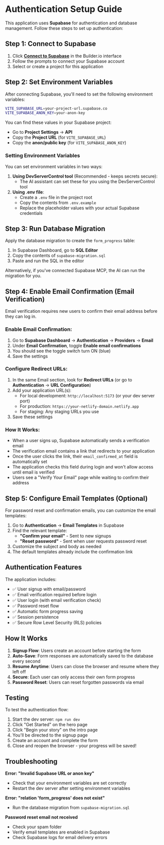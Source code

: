 # Authentication Setup Guide

This application uses **Supabase** for authentication and database management. Follow these steps to set up authentication:

## Step 1: Connect to Supabase

1. Click **[Connect to Supabase](#open-mcp-popover)** in the Builder.io interface
2. Follow the prompts to connect your Supabase account
3. Select or create a project for this application

## Step 2: Set Environment Variables

After connecting Supabase, you'll need to set the following environment variables:

```bash
VITE_SUPABASE_URL=your-project-url.supabase.co
VITE_SUPABASE_ANON_KEY=your-anon-key
```

You can find these values in your Supabase project:

- Go to **Project Settings** → **API**
- Copy the **Project URL** (for `VITE_SUPABASE_URL`)
- Copy the **anon/public key** (for `VITE_SUPABASE_ANON_KEY`)

### Setting Environment Variables

You can set environment variables in two ways:

1. **Using DevServerControl tool** (Recommended - keeps secrets secure):
   - The AI assistant can set these for you using the DevServerControl tool
2. **Using .env file**:
   - Create a `.env` file in the project root
   - Copy the contents from `.env.example`
   - Replace the placeholder values with your actual Supabase credentials

## Step 3: Run Database Migration

Apply the database migration to create the `form_progress` table:

1. In Supabase Dashboard, go to **SQL Editor**
2. Copy the contents of `supabase-migration.sql`
3. Paste and run the SQL in the editor

Alternatively, if you've connected Supabase MCP, the AI can run the migration for you.

## Step 4: Enable Email Confirmation (Email Verification)

Email verification requires new users to confirm their email address before they can log in.

### Enable Email Confirmation:

1. Go to **Supabase Dashboard** → **Authentication** → **Providers** → **Email**
2. Under **Email Confirmation**, toggle **Enable email confirmations**
3. You should see the toggle switch turn ON (blue)
4. Save the settings

### Configure Redirect URLs:

1. In the same Email section, look for **Redirect URLs** (or go to **Authentication** → **URL Configuration**)
2. Add your application URL(s):
   - For local development: `http://localhost:5173` (or your dev server port)
   - For production: `https://your-netlify-domain.netlify.app`
   - For staging: Any staging URLs you use
3. Save these settings

### How It Works:

- When a user signs up, Supabase automatically sends a verification email
- The verification email contains a link that redirects to your application
- Once the user clicks the link, their `email_confirmed_at` field is automatically set
- The application checks this field during login and won't allow access until email is verified
- Users see a "Verify Your Email" page while waiting to confirm their address

## Step 5: Configure Email Templates (Optional)

For password reset and confirmation emails, you can customize the email templates:

1. Go to **Authentication** → **Email Templates** in Supabase
2. Find the relevant template:
   - **"Confirm your email"** - Sent to new signups
   - **"Reset password"** - Sent when user requests password reset
3. Customize the subject and body as needed
4. The default templates already include the confirmation link

## Authentication Features

The application includes:

- ✅ User signup with email/password
- ✅ Email verification required before login
- ✅ User login (with email verification check)
- ✅ Password reset flow
- ✅ Automatic form progress saving
- ✅ Session persistence
- ✅ Secure Row Level Security (RLS) policies

## How It Works

1. **Signup Flow**: Users create an account before starting the form
2. **Auto-Save**: Form responses are automatically saved to the database every second
3. **Resume Anytime**: Users can close the browser and resume where they left off
4. **Secure**: Each user can only access their own form progress
5. **Password Reset**: Users can reset forgotten passwords via email

## Testing

To test the authentication flow:

1. Start the dev server: `npm run dev`
2. Click "Get Started" on the hero page
3. Click "Begin your story" on the intro page
4. You'll be directed to the signup page
5. Create an account and complete the form
6. Close and reopen the browser - your progress will be saved!

## Troubleshooting

**Error: "Invalid Supabase URL or anon key"**

- Check that your environment variables are set correctly
- Restart the dev server after setting environment variables

**Error: "relation 'form_progress' does not exist"**

- Run the database migration from `supabase-migration.sql`

**Password reset email not received**

- Check your spam folder
- Verify email templates are enabled in Supabase
- Check Supabase logs for email delivery errors
